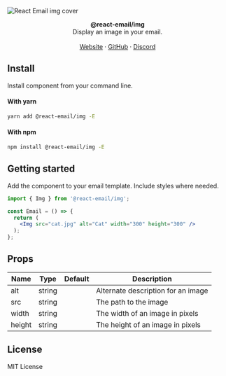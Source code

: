 ![React Email img cover](https://react-email-assets.vercel.app/img.png)

<div align="center"><strong>@react-email/img</strong></div>
<div align="center">Display an image in your email.</div>
<br />
<div align="center">
<a href="https://react.email">Website</a> 
<span> · </span>
<a href="https://github.com/zenorocha/react-email">GitHub</a> 
<span> · </span>
<a href="https://react.email/discord">Discord</a>
</div>

## Install

Install component from your command line.

#### With yarn

```sh
yarn add @react-email/img -E
```

#### With npm

```sh
npm install @react-email/img -E
```

## Getting started

Add the component to your email template. Include styles where needed.

```jsx
import { Img } from '@react-email/img';

const Email = () => {
  return (
    <Img src="cat.jpg" alt="Cat" width="300" height="300" />
  );
};
```

## Props

| Name   | Type   | Default  | Description |
| --     | --     | --       | --          |
| alt    | string |          | Alternate description for an image |
| src    | string |          | The path to the image |
| width  | string |          | The width of an image in pixels |
| height | string |          | The height of an image in pixels |

## License

MIT License
